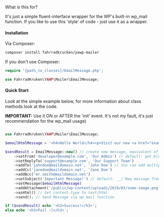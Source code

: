 What is this for?

It's just a simple fluent-interface wrapper for the WP's built-in wp_mail function.
If you like to use this 'style' of code - just use it as a wrapper.

#### Installation

Via Composer:

```bash
composer install fahrradkrucken/yawp-mailer
```

If you don't use Composer:

```php
require '{path_to_classes}/EmailMessage.php';

use FahrradKruken\YAWP\Mailer\EmailMessage;
```

#### Quick Start

Look at the simple example below, for more information about class methods look at the code.

**IMPORTANT:** Use it ON or AFTER the 'init' event. It's not my fault, it's just
recommendation for the wp_mail usage)

```php

use FahrradKruken\YAWP\Mailer\EmailMessage;

$emailHtmlMessage = '<h4>Hello World</h4><p>Visit our new <a href="example.com">WebSite</a></p>';

$sendResult = EmailMessage::new() // create new message, equivalent of '$message = new EmailMessage();'
    ->setFrom('developer@example.com', 'Our Admin') // default: get_bloginfo('admin_email')
    ->setReplyTo('support@example.com', 'Our Support Team')
    ->addTo('johndoe@maildomain.net', 'John Doe') // You can add multiple recipients
    ->addCc('janedoe@maildomain.net', 'Jane Doe')
    ->addBcc('mr.smith@maildomain.net')
    ->setSubject('Important Message!') // default: __('New message from ' . get_bloginfo('name'))
    ->setMessage($emailHtmlMessage)
    ->addAttachment('/public/wp-content/uploads/2019/03/some-image.png') // File path, WP Attachment ID or WP Attachment object (WP_Post)
    ->asHtml() // Set content-type to text/html
    ->send(); // Send Message via wp_mail function

if ($sendResult) echo '<h3>Success!</h3>';
else echo '<h3>Fail :(</h3>';
```  